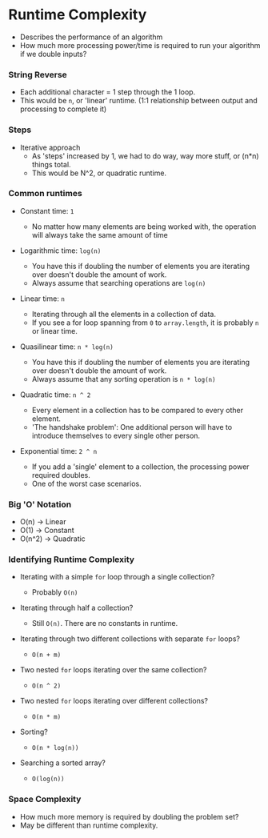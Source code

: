# Runtime Complexity
- Describes the performance of an algorithm
- How much more processing power/time is required to run your algorithm if we double inputs?

### String Reverse
- Each additional character = 1 step through the 1 loop.
- This would be `n`, or 'linear' runtime. (1:1 relationship between output and processing to complete it)

### Steps
- Iterative approach
  * As 'steps' increased by 1, we had to do way, way more stuff, or (n*n) things total.
  * This would be N^2, or quadratic runtime.

### Common runtimes
- Constant time: `1`
  * No matter how many elements are being worked with, the operation will always take the same amount of time

- Logarithmic time: `log(n)`
  * You have this if doubling the number of elements you are iterating over doesn't double the amount of work.
  * Always assume that searching operations are `log(n)`

- Linear time: `n`
  * Iterating through all the elements in a collection of data.
  * If you see a for loop spanning from `0` to `array.length`, it is probably `n` or linear time.

- Quasilinear time: `n * log(n)`
  * You have this if doubling the number of elements you are iterating over doesn't double the amount of work.
  * Always assume that any sorting operation is `n * log(n)`

- Quadratic time: `n ^ 2`
  * Every element in a collection has to be compared to every other element.
  * 'The handshake problem': One additional person will have to introduce themselves to every single other person.

- Exponential time: `2 ^ n`
  * If you add a 'single' element to a collection, the processing power required doubles.
  * One of the worst case scenarios.

### Big 'O' Notation
- O(n) -> Linear
- O(1) -> Constant
- O(n^2) -> Quadratic

### Identifying Runtime Complexity
- Iterating with a simple `for` loop through a single collection?
  * Probably `O(n)`

- Iterating through half a collection?
  * Still `O(n)`.  There are no constants in runtime.

- Iterating through two different collections with separate `for` loops?
  * `O(n + m)`

- Two nested `for` loops iterating over the same collection?
  * `O(n ^ 2)`

- Two nested `for` loops iterating over different collections?
  * `O(n * m)`

- Sorting?
  * `O(n * log(n))`

- Searching a sorted array?
  * `O(log(n))`

### Space Complexity
- How much more memory is required by doubling the problem set?
- May be different than runtime complexity.